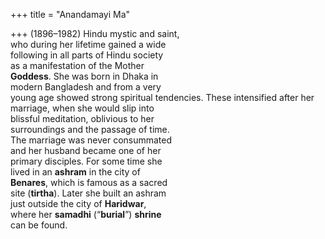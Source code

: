 +++
title = "Anandamayi Ma"

+++
(1896–1982) Hindu mystic and saint,  
who during her lifetime gained a wide  
following in all parts of Hindu society  
as a manifestation of the Mother  
**Goddess**. She was born in Dhaka in  
modern Bangladesh and from a very  
young age showed strong spiritual tendencies. These intensified after her  
marriage, when she would slip into  
blissful meditation, oblivious to her  
surroundings and the passage of time.  
The marriage was never consummated  
and her husband became one of her  
primary disciples. For some time she  
lived in an **ashram** in the city of  
**Benares**, which is famous as a sacred  
site (**tirtha**). Later she built an ashram  
just outside the city of **Haridwar**,  
where her **samadhi** (“**burial**”) **shrine**  
can be found.